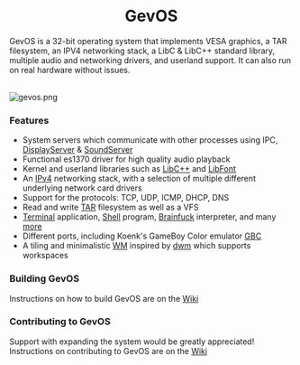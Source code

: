 <br><h1 align="center">GevOS</h1>
GevOS is a 32-bit operating system that implements VESA graphics, a TAR filesystem, an IPV4 networking stack, a LibC & LibC++ standard library, multiple audio and networking drivers, and userland support. It can also run on real hardware without issues. <br><br>

![gevos.png](https://i.postimg.cc/XJx1H2fb/gevos-screenshot.png)

### Features
  * System servers which communicate with other processes using IPC, [DisplayServer](Userland/Servers/Display/) & [SoundServer](Userland/Servers/Sound/)
  * Functional es1370 driver for high quality audio playback
  * Kernel and userland libraries such as [LibC++](Libraries/LibC++) and [LibFont](Libraries/LibFont)
  * An [IPv4](Kernel/Net/) networking stack, with a selection of multiple different underlying network card drivers
  * Support for the protocols: TCP, UDP, ICMP, DHCP, DNS
  * Read and write [TAR](Kernel/Filesystem/) filesystem as well as a VFS
  * [Terminal](Userland/Apps/Terminal) application, [Shell](Userland/Apps/Shell) program, [Brainfuck](Userland/Apps/Brainfuck) interpreter, and many [more](Userland/Apps/) 
  * Different ports, including Koenk's GameBoy Color emulator [GBC](Userland/Ports/GBC)
  * A tiling and minimalistic [WM](Userland/Servers/Display) inspired by [dwm](https://dwm.suckless.org/) which supports workspaces

### Building GevOS

Instructions on how to build GevOS are on the [Wiki](https://github.com/KamalDevelopers/GevOS/wiki/Building-GevOS)

### Contributing to GevOS

Support with expanding the system would be greatly appreciated! <br>
Instructions on contributing to GevOS are on the [Wiki](https://github.com/KamalDevelopers/GevOS/wiki/Contributing-to-GevOS)

